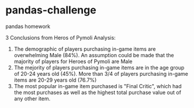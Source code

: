 # pandas-challenge
pandas homework

3 Conclusions from Heros of Pymoli Analysis:

1) The demographic of players purchasing in-game items are overwhelming Male (84%). An assumption could be made that the majority of players for Heroes of Pymoli are Male
2) The mejority of players purchasing in-game items are in the age group of 20-24 years old (45%). More than 3/4 of players purchasing in-game items are 20-29 years old (76.7%)
3) The most popular in-game item purchased is "Final Critic", which had the most purchases as well as the highest total purchase value out of any other item.
